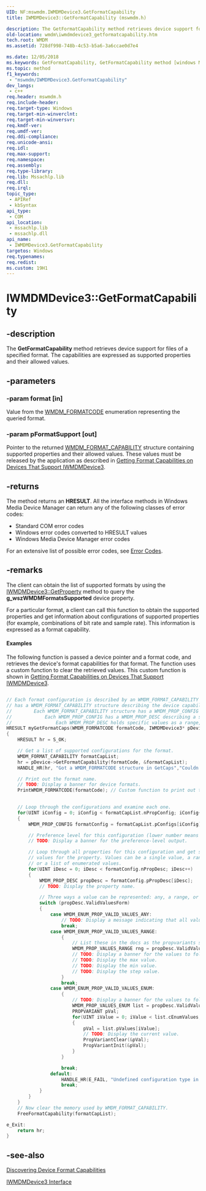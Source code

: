 ```yaml
---
UID: NF:mswmdm.IWMDMDevice3.GetFormatCapability
title: IWMDMDevice3::GetFormatCapability (mswmdm.h)

description: The GetFormatCapability method retrieves device support for files of a specified format. The capabilities are expressed as supported properties and their allowed values.
old-location: wmdm\iwmdmdevice3_getformatcapability.htm
tech.root: WMDM
ms.assetid: 728df998-748b-4c53-b5a6-3a6ccae0d7e4

ms.date: 12/05/2018
ms.keywords: GetFormatCapability, GetFormatCapability method [windows Media Device Manager], GetFormatCapability method [windows Media Device Manager],IWMDMDevice3 interface, IWMDMDevice3 interface [windows Media Device Manager],GetFormatCapability method, IWMDMDevice3.GetFormatCapability, IWMDMDevice3::GetFormatCapability, IWMDMDevice3GetFormatCapability, mswmdm/IWMDMDevice3::GetFormatCapability, wmdm.iwmdmdevice3_getformatcapability
ms.topic: method
f1_keywords: 
 - "mswmdm/IWMDMDevice3.GetFormatCapability"
dev_langs:
 - c++
req.header: mswmdm.h
req.include-header: 
req.target-type: Windows
req.target-min-winverclnt: 
req.target-min-winversvr: 
req.kmdf-ver: 
req.umdf-ver: 
req.ddi-compliance: 
req.unicode-ansi: 
req.idl: 
req.max-support: 
req.namespace: 
req.assembly: 
req.type-library: 
req.lib: Mssachlp.lib
req.dll: 
req.irql: 
topic_type:
 - APIRef
 - kbSyntax
api_type:
 - COM
api_location:
 - mssachlp.lib
 - mssachlp.dll
api_name:
 - IWMDMDevice3.GetFormatCapability
targetos: Windows
req.typenames: 
req.redist: 
ms.custom: 19H1
---
```


# IWMDMDevice3::GetFormatCapability


## -description



The <b>GetFormatCapability</b> method retrieves device support for files of a specified format. The capabilities are expressed as supported properties and their allowed values.




## -parameters




### -param format [in]

Value from the <a href="https://docs.microsoft.com/windows/desktop/WMDM/wmdm-formatcode">WMDM_FORMATCODE</a> enumeration representing the queried format.


### -param pFormatSupport [out]

Pointer to the returned <a href="https://docs.microsoft.com/windows/desktop/WMDM/wmdm-format-capability">WMDM_FORMAT_CAPABILITY</a> structure containing supported properties and their allowed values. These values must be released by the application as described in <a href="https://docs.microsoft.com/windows/desktop/WMDM/getting-format-capabilities-on-devices-that-support-iwmdmdevice3">Getting Format Capabilities on Devices That Support IWMDMDevice3</a>.


## -returns



The method returns an <b>HRESULT</b>. All the interface methods in Windows Media Device Manager can return any of the following classes of error codes:

<ul>
<li>Standard COM error codes </li>
<li>Windows error codes converted to HRESULT values </li>
<li>Windows Media Device Manager error codes </li>
</ul>
For an extensive list of possible error codes, see <a href="https://docs.microsoft.com/windows/desktop/WMDM/error-codes">Error Codes</a>.




## -remarks



The client can obtain the list of supported formats by using the <a href="https://docs.microsoft.com/windows/desktop/api/mswmdm/nf-mswmdm-iwmdmdevice3-getproperty">IWMDMDevice3::GetProperty</a> method to query the <b>g_wszWMDMFormatsSupported</b> device property.

For a particular format, a client can call this function to obtain the supported properties and get information about configurations of supported properties (for example, combinations of bit rate and sample rate). This information is expressed as a format capability.


#### Examples

The following function is passed a device pointer and a format code, and retrieves the device's format capabilities for that format. The function uses a custom function to clear the retrieved values. This custom function is shown in <a href="https://docs.microsoft.com/windows/desktop/WMDM/getting-format-capabilities-on-devices-that-support-iwmdmdevice3">Getting Format Capabilities on Devices That Support IWMDMDevice3</a>.


```cpp

// Each format configuration is described by an WMDM_FORMAT_CAPABILITY enum, and
// has a WMDM_FORMAT_CAPABILITY structure describing the device capabilities for that format.
//        Each WMDM_FORMAT_CAPABILITY structure has a WMDM_PROP_CONFIG structure listing configurations.
//            Each WMDM_PROP_CONFIG has a WMDM_PROP_DESC describing a specific format configuration.
//                Each WMDM_PROP_DESC holds specific values as a range, a set, or a flag meaning all values are accepted.
HRESULT myGetFormatCaps(WMDM_FORMATCODE formatCode, IWMDMDevice3* pDevice)
{
    HRESULT hr = S_OK;

    // Get a list of supported configurations for the format.
    WMDM_FORMAT_CAPABILITY formatCapList;
    hr = pDevice->GetFormatCapability(formatCode, &formatCapList);
    HANDLE_HR(hr, "Got a WMDM_FORMATCODE structure in GetCaps","Couldn't get a WMDM_FORMATCODE structure in GetCaps");

    // Print out the format name.
    // TODO: Display a banner for device formats.
    PrintWMDM_FORMATCODE(formatCode); // Custom function to print out the format code.
    

    // Loop through the configurations and examine each one.
    for(UINT iConfig = 0; iConfig < formatCapList.nPropConfig; iConfig++)
    {
        WMDM_PROP_CONFIG formatConfig = formatCapList.pConfigs[iConfig];

        // Preference level for this configuration (lower number means more preferred).
        // TODO: Display a banner for the preference-level output.

        // Loop through all properties for this configuration and get supported
        // values for the property. Values can be a single value, a range, 
        // or a list of enumerated values.
        for(UINT iDesc = 0; iDesc < formatConfig.nPropDesc; iDesc++)
        {
            WMDM_PROP_DESC propDesc = formatConfig.pPropDesc[iDesc];
            // TODO: Display the property name.

            // Three ways a value can be represented: any, a range, or a list.
            switch (propDesc.ValidValuesForm)
            {
                case WMDM_ENUM_PROP_VALID_VALUES_ANY:
                    // TODO: Display a message indicating that all values are valid.
                    break;
                case WMDM_ENUM_PROP_VALID_VALUES_RANGE:
                    {
                        // List these in the docs as the propvariants set.
                        WMDM_PROP_VALUES_RANGE rng = propDesc.ValidValues.ValidValuesRange;
                        // TODO: Display a banner for the values to follow
                        // TODO: Display the max value.
                        // TODO: Display the min value.
                        // TODO: Display the step value.
                    }
                    break;
                case WMDM_ENUM_PROP_VALID_VALUES_ENUM:
                    {
                        // TODO: Display a banner for the values to follow.
                        WMDM_PROP_VALUES_ENUM list = propDesc.ValidValues.EnumeratedValidValues;
                        PROPVARIANT pVal;
                        for(UINT iValue = 0; iValue < list.cEnumValues; iValue++)
                        {
                            pVal = list.pValues[iValue];
                            // TODO: Display the current value.
                            PropVariantClear(&pVal);
                            PropVariantInit(&pVal);
                        }
                    }

                    break;
                default:
                    HANDLE_HR(E_FAIL, "Undefined configuration type in GetCaps" << endl, "");
                    break;
            }
        }
    }
    // Now clear the memory used by WMDM_FORMAT_CAPABILITY.
    FreeFormatCapability(formatCapList);

e_Exit:
    return hr;
}

```





## -see-also




<a href="https://docs.microsoft.com/windows/desktop/WMDM/discovering-device-format-capabilities">Discovering Device Format Capabilities</a>



<a href="https://docs.microsoft.com/windows/desktop/api/mswmdm/nn-mswmdm-iwmdmdevice3">IWMDMDevice3 Interface</a>
 

 

